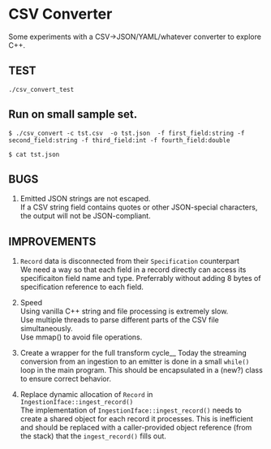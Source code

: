 # CSV Converter

Some experiments with a CSV->JSON/YAML/whatever converter to explore C++.

## TEST

    ./csv_convert_test
    
## Run on small sample set.

    $ ./csv_convert -c tst.csv  -o tst.json  -f first_field:string -f second_field:string -f third_field:int -f fourth_field:double

    $ cat tst.json
    

## BUGS

1. Emitted JSON strings are not escaped.  
If a CSV string field contains quotes or other JSON-special
characters, the output will not be JSON-compliant.


## IMPROVEMENTS

1. `Record` data is disconnected from their `Specification` counterpart  
   We need a way so that each field in a record directly can access
   its specificaiton field name and type. Preferrably without adding 8
   bytes of specification reference to each field.

2. Speed  
   Using vanilla C++ string and file processing is extremely slow.  
   Use multiple threads to parse different parts of the CSV file simultaneously.  
   Use mmap() to avoid file operations.

3. Create a wrapper for the full transform cycle__
   Today the streaming conversion from an ingestion to an emitter
   is done in a small `while()` loop in the main program. This should
   be encapsulated in a (new?) class to ensure correct behavior.
   
4. Replace dynamic allocation of `Record` in `IngestionIface::ingest_record()`  
   The implementation of `IngestionIface::ingest_record()` needs to create
   a shared object for each record it processes. This is inefficient and should
   be replaced with a caller-provided object reference (from the stack) that the
   `ingest_record()` fills out.
